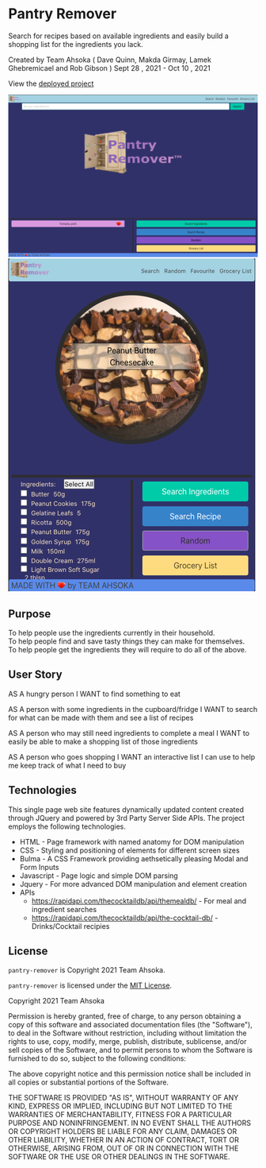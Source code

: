 # Pantry Remover

Search for recipes based on available ingredients and easily build a shopping list for the ingredients you lack.

Created by Team Ahsoka ( Dave Quinn, Makda Girmay, Lamek Ghebremicael and Rob Gibson ) Sept 28 , 2021 - Oct 10 , 2021

View the [deployed project](https://qcent.github.io/pantry-remover/)

![Desktop](assets/images/app-screenshot2.png)
![Mobile](assets/images/app-screenshot.png)


## Purpose
 To help people use the ingredients currently in their household.\
 To help people find and save tasty things they can make for themselves.\
 To help people get the ingredients they will require to do all of the above.  


## User Story
AS A hungry person I WANT to find something to eat

AS A person with some ingredients in the cupboard/fridge I WANT to search for what can be made with them and see a list of recipes

AS A person who may still need ingredients to complete a meal I WANT to easily be able to make a shopping list of those ingredients

AS A person who goes shopping I WANT an interactive list I can use to help me keep track of what I need to buy


## Technologies 
This single page web site features dynamically updated content created through JQuery and powered by 3rd Party Server Side APIs.
The project employs the following technologies.
   * HTML - Page framework with named anatomy for DOM manipulation
   * CSS - Styling and positioning of elements for different screen sizes
   * Bulma - A CSS Framework providing aethsetically pleasing Modal and Form Inputs
   * Javascript - Page logic and simple DOM parsing
   * Jquery - For more advanced DOM manipulation and element creation
   * APIs
      *  https://rapidapi.com/thecocktaildb/api/themealdb/  -  For meal and ingredient searches
      *  https://rapidapi.com/thecocktaildb/api/the-cocktail-db/ - Drinks/Cocktail recipies


## License
`pantry-remover` is Copyright 2021 Team Ahsoka.

`pantry-remover` is licensed under the [MIT License](https://opensource.org/licenses/MIT).

Copyright 2021 Team Ahsoka

Permission is hereby granted, free of charge, to any person obtaining a copy of this software and associated documentation files (the "Software"), to deal in the Software without restriction, including without limitation the rights to use, copy, modify, merge, publish, distribute, sublicense, and/or sell copies of the Software, and to permit persons to whom the Software is furnished to do so, subject to the following conditions:

The above copyright notice and this permission notice shall be included in all copies or substantial portions of the Software.

THE SOFTWARE IS PROVIDED "AS IS", WITHOUT WARRANTY OF ANY KIND, EXPRESS OR IMPLIED, INCLUDING BUT NOT LIMITED TO THE WARRANTIES OF MERCHANTABILITY, FITNESS FOR A PARTICULAR PURPOSE AND NONINFRINGEMENT. IN NO EVENT SHALL THE AUTHORS OR COPYRIGHT HOLDERS BE LIABLE FOR ANY CLAIM, DAMAGES OR OTHER LIABILITY, WHETHER IN AN ACTION OF CONTRACT, TORT OR OTHERWISE, ARISING FROM, OUT OF OR IN CONNECTION WITH THE SOFTWARE OR THE USE OR OTHER DEALINGS IN THE SOFTWARE.
